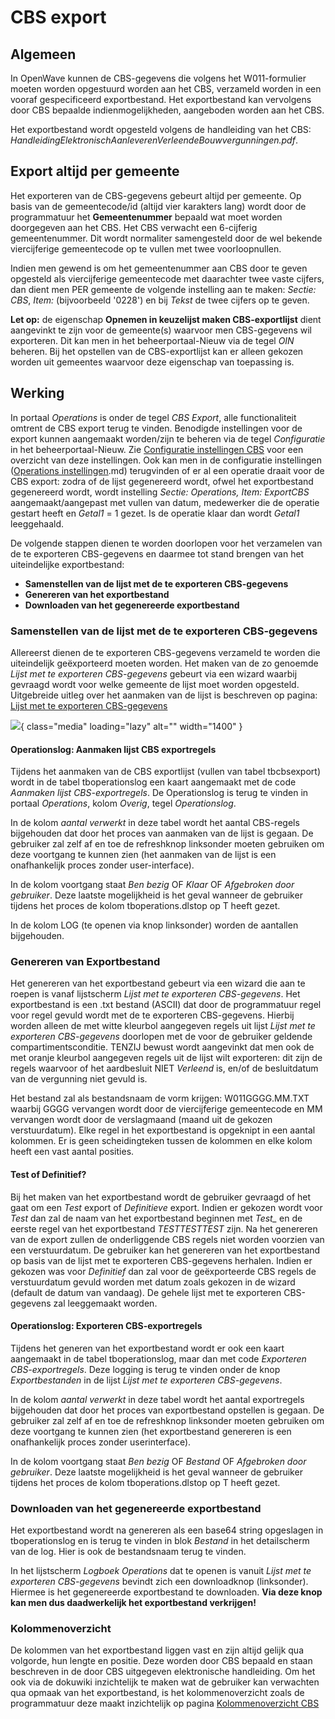 # CBS export

## Algemeen

In OpenWave kunnen de CBS-gegevens die volgens het W011-formulier moeten worden opgestuurd worden aan het CBS, verzameld worden in een vooraf gespecificeerd exportbestand. Het exportbestand kan vervolgens door CBS bepaalde indienmogelijkheden, aangeboden worden aan het CBS.

Het exportbestand wordt opgesteld volgens de handleiding van het CBS: _HandleidingElektronischAanleverenVerleendeBouwvergunningen.pdf_.

## Export altijd per gemeente

Het exporteren van de CBS-gegevens gebeurt altijd per gemeente. Op basis van de gemeentecode/id (altijd vier karakters lang) wordt door de programmatuur het **Gemeentenummer** bepaald wat moet worden doorgegeven aan het CBS. Het CBS verwacht een 6-cijferig gemeentenummer. Dit wordt normaliter samengesteld door de wel bekende viercijferige gemeentecode op te vullen met twee voorloopnullen.

Indien men gewend is om het gemeentenummer aan CBS door te geven opgesteld als viercijferige gemeentecode met daarachter twee vaste cijfers, dan dient men PER gemeente de volgende instelling aan te maken: _Sectie: CBS_, _Item: <gemeentecode>_ (bijvoorbeeld '0228') en bij _Tekst_ de twee cijfers op te geven.

**Let op:** de eigenschap **Opnemen in keuzelijst maken CBS-exportlijst** dient aangevinkt te zijn voor de gemeente(s) waarvoor men CBS-gegevens wil exporteren. Dit kan men in het beheerportaal-Nieuw via de tegel _OIN_ beheren. Bij het opstellen van de CBS-exportlijst kan er alleen gekozen worden uit gemeentes waarvoor deze eigenschap van toepassing is.

## Werking

In portaal _Operations_ is onder de tegel _CBS Export_, alle functionaliteit omtrent de CBS export terug te vinden. Benodigde instellingen voor de export kunnen aangemaakt worden/zijn te beheren via de tegel _Configuratie_ in het beheerportaal-Nieuw. Zie [Configuratie instellingen CBS](../../../../instellen_inrichten/configuratie/sectie_cbs) voor een overzicht van deze instellingen. Ook kan men in de configuratie instellingen ([Operations instellingen](../../../../instellen_inrichten/configuratie/sectie_operations).md) terugvinden of er al een operatie draait voor de CBS export: zodra of de lijst gegenereerd wordt, ofwel het exportbestand gegenereerd wordt, wordt instelling _Sectie: Operations, Item: ExportCBS_ aangemaakt/aangepast met vullen van datum, medewerker die de operatie gestart heeft en _Getal1_ = 1 gezet. Is de operatie klaar dan wordt _Getal1_ leeggehaald.

De volgende stappen dienen te worden doorlopen voor het verzamelen van de te exporteren CBS-gegevens en daarmee tot stand brengen van het uiteindelijke exportbestand:

- **Samenstellen van de lijst met de te exporteren CBS-gegevens**
- **Genereren van het exportbestand**
- **Downloaden van het gegenereerde exportbestand**

### Samenstellen van de lijst met de te exporteren CBS-gegevens

Allereerst dienen de te exporteren CBS-gegevens verzameld te worden die uiteindelijk geëxporteerd moeten worden. Het maken van de zo genoemde _Lijst met te exporteren CBS-gegevens_ gebeurt via een wizard waarbij gevraagd wordt voor welke gemeente de lijst moet worden opgesteld. Uitgebreide uitleg over het aanmaken van de lijst is beschreven op pagina: [Lijst met te exporteren CBS-gegevens](cbs_export/lijst_met_te_exporteren_cbsgegevens.md)

![](../../../img/applicatiebeheer/probleemoplossing/programmablokken/cbslijstexportgegevens.png){ class="media" loading="lazy" alt="" width="1400" }

#### Operationslog: Aanmaken lijst CBS exportregels

Tijdens het aanmaken van de CBS exportlijst (vullen van tabel tbcbsexport) wordt in de tabel tboperationslog een kaart aangemaakt met de code _Aanmaken lijst CBS-exportregels_. De Operationslog is terug te vinden in portaal _Operations_, kolom _Overig_, tegel _Operationslog_.

In de kolom _aantal verwerkt_ in deze tabel wordt het aantal CBS-regels bijgehouden dat door het proces van aanmaken van de lijst is gegaan. De gebruiker zal zelf af en toe de refreshknop linksonder moeten gebruiken om deze voortgang te kunnen zien (het aanmaken van de lijst is een onafhankelijk proces zonder user-interface).

In de kolom voortgang staat _Ben bezig_ OF _Klaar_ OF _Afgebroken door gebruiker_. Deze laatste mogelijkheid is het geval wanneer de gebruiker tijdens het proces de kolom tboperations.dlstop op T heeft gezet.

In de kolom LOG (te openen via knop linksonder) worden de aantallen bijgehouden.

### Genereren van Exportbestand

Het genereren van het exportbestand gebeurt via een wizard die aan te roepen is vanaf lijstscherm _Lijst met te exporteren CBS-gegevens_.
Het exportbestand is een .txt bestand (ASCII) dat door de programmatuur regel voor regel gevuld wordt met de te exporteren CBS-gegevens. Hierbij worden alleen de met witte kleurbol aangegeven regels uit lijst _Lijst met te exporteren CBS-gegevens_ doorlopen met de voor de gebruiker geldende compartimentsconditie. TENZIJ bewust wordt aangevinkt dat men ook de met oranje kleurbol aangegeven regels uit de lijst wilt exporteren: dit zijn de regels waarvoor of het aardbesluit NIET _Verleend_ is, en/of de besluitdatum van de vergunning niet gevuld is.

Het bestand zal als bestandsnaam de vorm krijgen: W011GGGG.MM.TXT waarbij GGGG vervangen wordt door de viercijferige gemeentecode en MM vervangen wordt door de verslagmaand (maand uit de gekozen verstuurdatum). Elke regel in het exportbestand is opgeknipt in een aantal kolommen. Er is geen scheidingteken tussen de kolommen en elke kolom heeft een vast aantal posities.

#### Test of Definitief?

Bij het maken van het exportbestand wordt de gebruiker gevraagd of het gaat om een _Test_ export of _Definitieve_ export. Indien er gekozen wordt voor _Test_ dan zal de naam van het exportbestand beginnen met _Test\__ en de eerste regel van het exportbestand _TESTTESTTEST_ zijn. Na het genereren van de export zullen de onderliggende CBS regels niet worden voorzien van een verstuurdatum. De gebruiker kan het genereren van het exportbestand op basis van de lijst met te exporteren CBS-gegevens herhalen. Indien er gekozen was voor _Definitief_ dan zal voor de geëxporteerde CBS regels de verstuurdatum gevuld worden met datum zoals gekozen in de wizard (default de datum van vandaag). De gehele lijst met te exporteren CBS-gegevens zal leeggemaakt worden.

#### Operationslog: Exporteren CBS-exportregels

Tijdens het generen van het exportbestand wordt er ook een kaart aangemaakt in de tabel tboperationslog, maar dan met code _Exporteren CBS-exportregels_. Deze logging is terug te vinden onder de knop _Exportbestanden_ in de lijst _Lijst met te exporteren CBS-gegevens_.

In de kolom _aantal verwerkt_ in deze tabel wordt het aantal exportregels bijgehouden dat door het proces van exportbestand opstellen is gegaan. De gebruiker zal zelf af en toe de refreshknop linksonder moeten gebruiken om deze voortgang te kunnen zien (het exportbestand genereren is een onafhankelijk proces zonder userinterface).

In de kolom voortgang staat _Ben bezig_ OF _Bestand_ OF _Afgebroken door gebruiker_. Deze laatste mogelijkheid is het geval wanneer de gebruiker tijdens het proces de kolom tboperations.dlstop op T heeft gezet.

### Downloaden van het gegenereerde exportbestand

Het exportbestand wordt na genereren als een base64 string opgeslagen in tboperationslog en is terug te vinden in blok _Bestand_ in het detailscherm van de log. Hier is ook de bestandsnaam terug te vinden.

In het lijstscherm _Logboek Operations_ dat te openen is vanuit _Lijst met te exporteren CBS-gegevens_ bevindt zich een downloadknop (linksonder). Hiermee is het gegenereerde exportbestand te downloaden. **Via deze knop kan men dus daadwerkelijk het exportbestand verkrijgen!**

### Kolommenoverzicht

De kolommen van het exportbestand liggen vast en zijn altijd gelijk qua volgorde, hun lengte en positie. Deze worden door CBS bepaald en staan beschreven in de door CBS uitgegeven elektronische handleiding. Om het ook via de dokuwiki inzichtelijk te maken wat de gebruiker kan verwachten qua opmaak van het exportbestand, is het kolommenoverzicht zoals de programmatuur deze maakt inzichtelijk op pagina [Kolommenoverzicht CBS](cbs_export/kolommen_overzicht.md)
